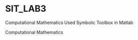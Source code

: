 # SIT_LAB3
Computational Mathematics
Used Symbolic Toolbox in Matlab 

Computational Mathematics
  
